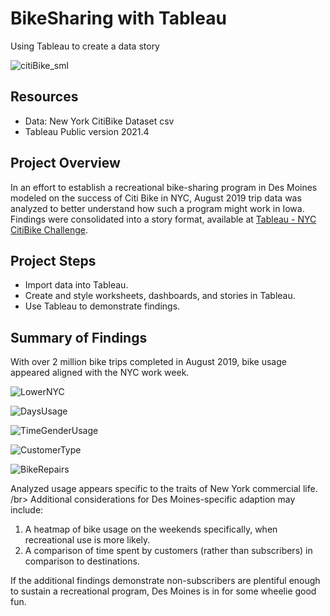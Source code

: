 
# BikeSharing with Tableau
Using Tableau to create a data story

![citiBike_sml](https://user-images.githubusercontent.com/30667001/158973554-a847568e-1bcd-46ca-8a14-03cfb3523e47.png)

## Resources
* Data: New York CitiBike Dataset csv
* Tableau Public version 2021.4

## Project Overview
In an effort to establish a recreational bike-sharing program in Des Moines modeled on the success of Citi Bike in NYC, August 2019 trip data was analyzed to better understand how such a program might work in Iowa. Findings were consolidated into a story format, available at [Tableau - NYC CitiBike Challenge](https://public.tableau.com/app/profile/stephanie8808/viz/NYCCitibikeChallenge_16487439334420/NYCCitiBikeChallenge?publish=yes).

## Project Steps
*	Import data into Tableau.
*	Create and style worksheets, dashboards, and stories in Tableau.
*	Use Tableau to demonstrate findings.

## Summary of Findings
With over 2 million bike trips completed in August 2019, bike usage appeared aligned with the NYC work week.

![LowerNYC](https://user-images.githubusercontent.com/30667001/161117749-81037e47-0402-49d6-b421-e4c026d8946a.png)

![DaysUsage](https://user-images.githubusercontent.com/30667001/161117746-5f2a139e-87b7-4e88-8c3c-663d7c6f8b65.png)

![TimeGenderUsage](https://user-images.githubusercontent.com/30667001/161117758-6aeb4389-37e6-4804-8185-34da887d1b4d.png)

![CustomerType](https://user-images.githubusercontent.com/30667001/161117730-177c44f7-7c24-4a78-b8c6-f5cb0d5fe57d.png)

![BikeRepairs](https://user-images.githubusercontent.com/30667001/161118753-51bcfd10-f0df-4792-8f4f-4bb374899ee6.png)

Analyzed usage appears specific to the traits of New York commercial life. /br>
Additional considerations for Des Moines-specific adaption may include:
1. A heatmap of bike usage on the weekends specifically, when recreational use is more likely.
2. A comparison of time spent by customers (rather than subscribers) in comparison to destinations.

If the additional findings demonstrate non-subscribers are plentiful enough to sustain a recreational program, Des Moines is in for some wheelie good fun.
